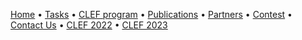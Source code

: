 [Home](https://www.joker-project.com/clef-2024/) • [Tasks](https://www.joker-project.com/clef-2024/tasks) • [CLEF&nbsp;program](program) • [Publications](https://www.joker-project.com/clef-2024/publications) • [Partners](partners) • [Contest](contest) • [Contact&nbsp;Us](contact) • [CLEF&nbsp;2022](https://www.joker-project.com/clef-2022/EN/project) • [CLEF&nbsp;2023](https://www.joker-project.com/clef-2023/)
